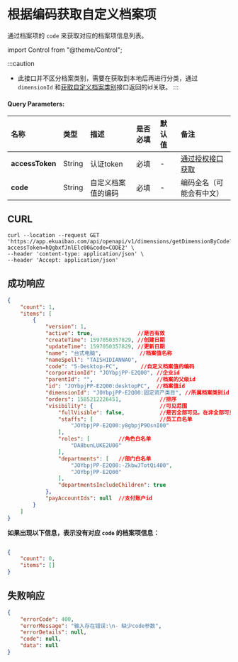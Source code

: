 # 根据编码获取自定义档案项
通过档案项的 `code` 来获取对应的档案项信息列表。

import Control from "@theme/Control";

<Control
method="GET"
url="/api/openapi/v1/dimensions/getDimensionByCode"
/>  

:::caution
- 此接口并不区分档案类别，需要在获取到本地后再进行分类，通过 `dimensionId` 和[获取自定义档案类别](/docs/open-api/dimensions/get-dimensions)接口返回的id关联。
:::

#### Query Parameters:

| 名称 | 类型 | 描述 | 是否必填 | 默认值 | 备注 |
| :--- | :--- | :--- | :--- |:--- | :--- |
| **accessToken** | String  | 认证token	     | 必填  | - | [通过授权接口获取](/docs/open-api/getting-started/auth) |
| **code**        | String  | 自定义档案值的编码 | 必填 | -  | 编码全名（可能会有中文） |

## CURL
```shell
curl --location --request GET 'https://app.ekuaibao.com/api/openapi/v1/dimensions/getDimensionByCode?accessToken=hQgbxfJnlElc00&code=CODE2' \
--header 'content-type: application/json' \
--header 'Accept: application/json'
```

## 成功响应
```json
{
    "count": 1,
    "items": [
        {
            "version": 1,
            "active": true,              //是否有效
            "createTime": 1597050357829, //创建日期
            "updateTime": 1597050357829, //更新日期
            "name": "台式电脑",            //档案值名称
            "nameSpell": "TAISHIDIANNAO",
            "code": "5-Desktop-PC",       //自定义档案值的编码
            "corporationId": "JOYbpjPP-E2Q00", //企业id
            "parentId": "",                    //档案的父级id
            "id": "JOYbpjPP-E2Q00:desktopPC",  //档案值id
            "dimensionId": "JOYbpjPP-E2Q00:固定资产类目", //所属档案类别id
            "orders": 1585212226451,            //排序
            "visibility": {                     //可见范围
                "fullVisible": false,           //是否全部可见。在非全部可见的情况下，仅白名单内的员工可见。
                "staffs": [                     //员工白名单
                    "JOYbpjPP-E2Q00:y8gbpjP9OsnI00"
                ],
                "roles": [         //角色白名单
                    "DA8bunLUKE2U00"
                ],
                "departments": [   //部门白名单
                    "JOYbpjPP-E2Q00:-ZkbwJTotQi400",
                    "JOYbpjPP-E2Q00"
                ],
                "departmentsIncludeChildren": true
            },
            "payAccountIds": null  //支付账户id
        }
    ]
}
```

**如果出现以下信息，表示没有对应 `code` 的档案项信息：**
```json

{
    "count": 0,
    "items": []
}

```

## 失败响应
```json
{
    "errorCode": 400,
    "errorMessage": "输入存在错误:\n- 缺少code参数",
    "errorDetails": null,
    "code": null,
    "data": null
}
```
